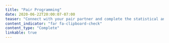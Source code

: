```yaml
---
title: "Pair Programming"
date: 2020-06-22T20:00:07-07:00
teaser: "Connect with your pair partner and complete the statistical analysis described in this week’s reading."
content_indicator: "far fa-clipboard-check"
content_type: "Complete"
linkable: true
---
```


